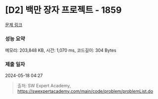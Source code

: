 # [D2] 백만 장자 프로젝트 - 1859 

[문제 링크](https://swexpertacademy.com/main/code/problem/problemDetail.do?contestProbId=AV5LrsUaDxcDFAXc) 

### 성능 요약

메모리: 203,848 KB, 시간: 1,070 ms, 코드길이: 304 Bytes

### 제출 일자

2024-05-18 04:27



> 출처: SW Expert Academy, https://swexpertacademy.com/main/code/problem/problemList.do